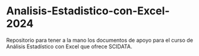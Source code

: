 # Analisis-Estadistico-con-Excel-2024
Repositorio para tener a la mano los documentos de apoyo para el curso de Análisis Estadístico con Excel que ofrece SCIDATA.
